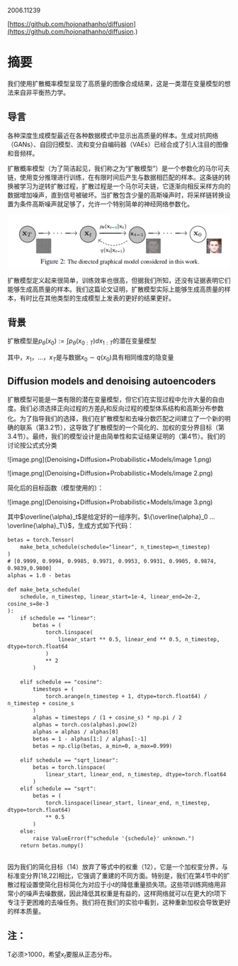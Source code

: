 2006.11239

[https://github.com/hojonathanho/diffusion](https://github.com/hojonathanho/diffusion.)

# 摘要

我们使用扩散概率模型呈现了高质量的图像合成结果，这是一类潜在变量模型的想法来自非平衡热力学。

## 导言

各种深度生成模型最近在各种数据模式中显示出高质量的样本。生成对抗网络（GANs）、自回归模型、流和变分自编码器（VAEs）已经合成了引人注目的图像和音频样。

扩散概率模型（为了简洁起见，我们称之为“扩散模型”）是一个参数化的马尔可夫链，使用变分推理进行训练，在有限时间后产生与数据相匹配的样本。这条链的转换被学习为逆转扩散过程，扩散过程是一个马尔可夫链，它逐渐向相反采样方向的数据增加噪声，直到信号被破坏。当扩散包含少量的高斯噪声时，将采样链转换设置为条件高斯噪声就足够了，允许一个特别简单的神经网络参数化。

![image.png](Denoising+Diffusion+Probabilistic+Models/image.png)

扩散模型定义起来很简单，训练效率也很高，但据我们所知，还没有证据表明它们能够生成高质量的样本。我们这篇论文证明，扩散模型实际上能够生成高质量的样本，有时比在其他类型的生成模型上发表的更好的结果更好。

## 背景

扩散模型是$p_θ(x_0) := \int p_θ(x_{0:T} ) dx_{1:T}$的潜在变量模型

其中，$x_1，...，x_T$是与数据$x_0∼q(x_0)$具有相同维度的隐变量

## Diffusion models and denoising autoencoders

扩散模型可能是一类有限的潜在变量模型，但它们在实现过程中允许大量的自由度。我们必须选择正向过程的方差$β_t$和反向过程的模型体系结构和高斯分布参数化。为了指导我们的选择，我们在扩散模型和去噪分数匹配之间建立了一个新的明确的联系（第3.2节），这导致了扩散模型的一个简化的、加权的变分界目标（第3.4节）。最终，我们的模型设计是由简单性和实证结果证明的（第4节）。我们的讨论按公式式分类

![image.png](Denoising+Diffusion+Probabilistic+Models/image 1.png)

![image.png](Denoising+Diffusion+Probabilistic+Models/image 2.png)

简化后的目标函数（模型使用的）：

![image.png](Denoising+Diffusion+Probabilistic+Models/image 3.png)

其中$\overline{\alpha}_t$是给定好的一组序列，$\{\overline{\alpha}_0 ... \overline{\alpha}_T\}$，生成方式如下代码：

```Shell
betas = torch.Tensor(
    make_beta_schedule(schedule="linear", n_timestep=n_timestep)
)
# [0.9999, 0.9994, 0.9985, 0.9971, 0.9953, 0.9931, 0.9905, 0.9874, 0.9839,0.9800]
alphas = 1.0 - betas

def make_beta_schedule(
    schedule, n_timestep, linear_start=1e-4, linear_end=2e-2, cosine_s=8e-3
):
    if schedule == "linear":
        betas = (
            torch.linspace(
                linear_start ** 0.5, linear_end ** 0.5, n_timestep, dtype=torch.float64
            )
            ** 2
        )

    elif schedule == "cosine":
        timesteps = (
            torch.arange(n_timestep + 1, dtype=torch.float64) / n_timestep + cosine_s
        )
        alphas = timesteps / (1 + cosine_s) * np.pi / 2
        alphas = torch.cos(alphas).pow(2)
        alphas = alphas / alphas[0]
        betas = 1 - alphas[1:] / alphas[:-1]
        betas = np.clip(betas, a_min=0, a_max=0.999)

    elif schedule == "sqrt_linear":
        betas = torch.linspace(
            linear_start, linear_end, n_timestep, dtype=torch.float64
        )
    elif schedule == "sqrt":
        betas = (
            torch.linspace(linear_start, linear_end, n_timestep, dtype=torch.float64)
            ** 0.5
        )
    else:
        raise ValueError(f"schedule '{schedule}' unknown.")
    return betas.numpy()
   
```

因为我们的简化目标（14）放弃了等式中的权重（12），它是一个加权变分界，与标准变分界[18,22]相比，它强调了重建的不同方面。特别是，我们在第4节中的扩散过程设置使简化目标简化为对应于小t的降低重量损失项。这些项训练网络用非常小的噪声去噪数据，因此降低其权重是有益的，这样网络就可以在更大的t项下专注于更困难的去噪任务。我们将在我们的实验中看到，这种重新加权会导致更好的样本质量。



## 注：

T必须>1000，希望$x_t$要服从正态分布。

